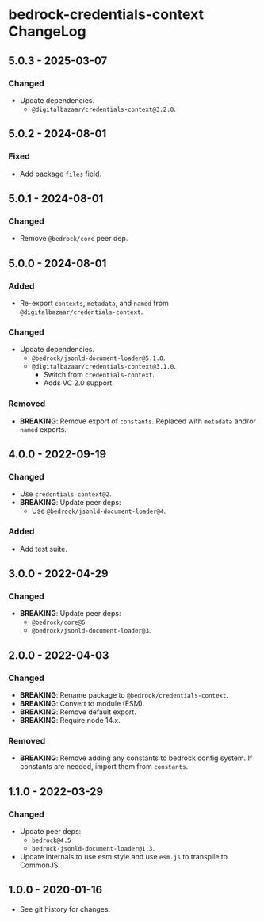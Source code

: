 # bedrock-credentials-context ChangeLog

## 5.0.3 - 2025-03-07

### Changed
- Update dependencies.
  - `@digitalbazaar/credentials-context@3.2.0`.

## 5.0.2 - 2024-08-01

### Fixed
- Add package `files` field.

## 5.0.1 - 2024-08-01

### Changed
- Remove `@bedrock/core` peer dep.

## 5.0.0 - 2024-08-01

### Added
- Re-export `contexts`, `metadata`, and `named` from
  `@digitalbazaar/credentials-context`.

### Changed
- Update dependencies.
  - `@bedrock/jsonld-document-loader@5.1.0`.
  - `@digitalbazaar/credentials-context@3.1.0`.
    - Switch from `credentials-context`.
    - Adds VC 2.0 support.

### Removed
- **BREAKING**: Remove export of `constants`. Replaced with `metadata` and/or
  `named` exports.

## 4.0.0 - 2022-09-19

### Changed
- Use `credentials-context@2`.
- **BREAKING**: Update peer deps:
  - Use `@bedrock/jsonld-document-loader@4`.

### Added
- Add test suite.

## 3.0.0 - 2022-04-29

### Changed
- **BREAKING**: Update peer deps:
  - `@bedrock/core@6`
  - `@bedrock/jsonld-document-loader@3`.

## 2.0.0 - 2022-04-03

### Changed
- **BREAKING**: Rename package to `@bedrock/credentials-context`.
- **BREAKING**: Convert to module (ESM).
- **BREAKING**: Remove default export.
- **BREAKING**: Require node 14.x.

### Removed
- **BREAKING**: Remove adding any constants to bedrock config system. If
  constants are needed, import them from `constants`.

## 1.1.0 - 2022-03-29

### Changed
- Update peer deps:
  - `bedrock@4.5`
  - `bedrock-jsonld-document-loader@1.3`.
- Update internals to use esm style and use `esm.js` to
  transpile to CommonJS.

## 1.0.0 - 2020-01-16

- See git history for changes.
